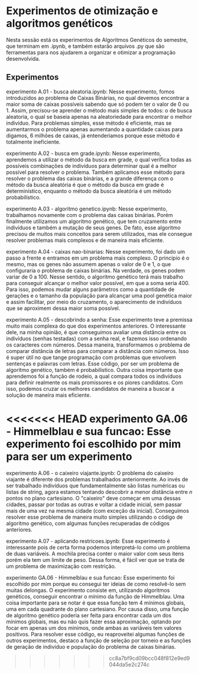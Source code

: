 # Experimentos de otimização e algoritmos genéticos

Nesta sessão está os experimentos de Algoritmos Genéticos do semestre, que terminam em .ipynb, e também estarão arquivos .py que são ferramentas para nos ajudarem a organizar e otimizar a programação desenvolvida.

## Experimentos

experimento A.01 - busca aleatoria.ipynb: Nesse experimento, fomos introduzidos ao problema de Caixas Binárias, no qual devemos encontrar a maior soma de caixas possíveis sabendo que só podem ter o valor de 0 ou 1. Assim, precisou-se aprender o método mais simples de todos: o de busca aleatoria, o qual se baseia apenas na aleatoriedade para encontrar o melhor indivíduo. Para problemas simples, esse método é eficiente, mas se aumentarmos o problema apenas aumentando a quantidade caixas para digamos, 6 milhões de caixas, já entenderiamos porque esse método é totalmente ineficiente.

experimento A.02 - busca em grade.ipynb: Nesse experimento, aprendemos a utilizar o método da busca em grade, o qual verifica todas as possíveis combinações de indivíduos para determinar qual é a melhor possível para resolver o problema. Também aplicamos esse método para resolver o problema das caixas binárias, e a grande diferença com o método da busca aleatória é que o método da busca em grade é determinístico, enquanto o método da busca aleatória é um método probabilístico.

experimento A.03 - algoritmo genetico.ipynb: Nesse experimento, trabalhamos novamente com o problema das caixas binárias. Porém finalmente utilizamos um algoritmo genético, que tem cruzamento entre indivíduos e também a mutação de seus genes. De fato, esse algoritmo precisou de muitos mais conceitos para serem utilizados, mas ele consegue resolver problemas mais complexos e de maneira mais eficiente.

experimento A.04 - caixas nao-binarias: Nesse experimento, foi dado um passo a frente e entramos em um problema mais complexo. O princípio é o mesmo, mas os genes não assumem apenas o valor de 0 e 1, o que configuraria o problema de caixas binárias. Na verdade, os genes podem variar de 0 a 100. Nesse sentido, o algoritmo genético terá mais trabalho para conseguir alcançar o melhor valor possível, em que a soma seria 400. Para isso, podemos mudar alguns parâmetros como a quantidade de gerações e o tamanho da população para alcançar uma pool genética maior e assim facilitar, por meio do cruzamento, o aparecimento de indivíduos que se aproximem dessa maior soma possível.

experimento A.05 - descobrindo a senha: Esse experimento teve a premissa muito mais complexa do que dos experimentos anteriores. O interessante dele, na minha opinião, é que conseguimos avaliar uma distância entre os indivíduos (senhas testadas) com a senha real, e fazemos isso ordenando os caracteres com números. Dessa maneira, transformamos o problema de comparar distância de letras para comparar a distância com números. Isso é super útil no que tange programação com problemas que envolvem sentenças e palavras com letras. Esse código, por ser um problema de algorítmo genético, também é probabilistico. Outra coisa importante que aprendemos foi a função de rodeio, a qual compara todos os indivíduos para definir realmente os mais promissores e os piores candidatos. Com isso, podemos cruzar os melhores candidatos de maneira a buscar a solução de maneira mais eficiente.  

<<<<<<< HEAD
experimento GA.06 - Himmelblau e sua funcao: Esse experimento foi escolhido por mim para ser um experimento
=======
experimento A.06 - o caixeiro viajante.ipynb: O problema do caixeiro viajante é diferente dos problemas trabalhados anteriormente. Ao invés de ser trabalhado indivíduos que fundamentalmente são listas numéricas ou listas de string, agora estamos tentando descobrir a menor distância entre *n* pontos no plano cartesiano. O "caixeiro" deve começar em uma dessas cidades, passar por todas as outras e voltar a cidade inicial, sem passar mais de uma vez na mesma cidade (com exceção da inicial). Conseguimos resolver esse problema de maneira muito simples utilizando o código de algoritmo genético, com algumas funções recuperadas de códigos anteriores.

experimento A.07 - aplicando restricoes.ipynb: Esse experimento é interessante pois de certa forma podemos interpretá-lo como um problema de duas variáveis. A mochila precisa conter o maior valor com seus itens porém ela tem um limite de peso. Dessa forma, é fácil ver que se trata de um problema de maximização com restrição.

experimento GA.06 - Himmelblau e sua funcao: Esse experimento foi escolhido por mim porque eu consegui ter ideias de como resolvê-lo sem muitas delongas. O experimento consiste em, utilizando algoritmos genéticos, conseguir encontrar o mínimo da função de Himmelblau. Uma coisa importante para se notar é que essa função tem 4 mínimos globais, uma em cada quadrante do plano cartesiano. Por causa disso, uma função de algoritmo genético poderia ser feita para encontrar cada um dos mínimos globais, mas eu não quis fazer essa aproximação, optando por focar em apenas um dos mínimos, onde ambas as variáveis tem valores positivos. Para resolver esse código, eu reaproveitei algumas funções de outros experimentos, destaco a função de seleção por torneio e as funções de geração de individuo e população do problema de caixas binárias.
>>>>>>> cc8a7bf9cd09bcc048f812e9ed9044da5e2c274c
